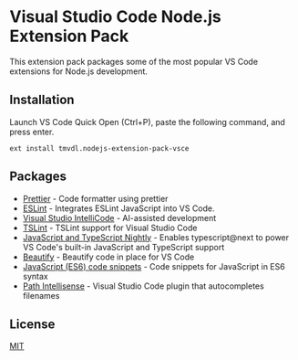 # Visual Studio Code Node.js Extension Pack

This extension pack packages some of the most popular VS Code extensions for Node.js development.

## Installation

Launch VS Code Quick Open (Ctrl+P), paste the following command, and press enter.

```
ext install tmvdl.nodejs-extension-pack-vsce
```

## Packages

* [Prettier](https://marketplace.visualstudio.com/items?itemName=esbenp.prettier-vscode) - Code formatter using prettier
* [ESLint](https://marketplace.visualstudio.com/items?itemName=dbaeumer.vscode-eslint) - Integrates ESLint JavaScript into VS Code.
* [Visual Studio IntelliCode](https://marketplace.visualstudio.com/items?itemName=VisualStudioExptTeam.vscodeintellicode) - AI-assisted development
* [TSLint](https://marketplace.visualstudio.com/items?itemName=ms-vscode.vscode-typescript-tslint-plugin) - TSLint support for Visual Studio Code
* [JavaScript and TypeScript Nightly](https://marketplace.visualstudio.com/items?itemName=ms-vscode.vscode-typescript-next) - Enables typescript@next to power VS Code's built-in JavaScript and TypeScript support
* [Beautify](https://marketplace.visualstudio.com/items?itemName=HookyQR.beautify) - Beautify code in place for VS Code
* [JavaScript (ES6) code snippets](https://marketplace.visualstudio.com/items?itemName=xabikos.JavaScriptSnippets) - Code snippets for JavaScript in ES6 syntax
* [Path Intellisense](https://marketplace.visualstudio.com/items?itemName=christian-kohler.path-intellisense) - Visual Studio Code plugin that autocompletes filenames

## License

[MIT](https://github.com/tmvdl/nodejs-extension-pack-vsce/blob/main/LICENSE.md)
